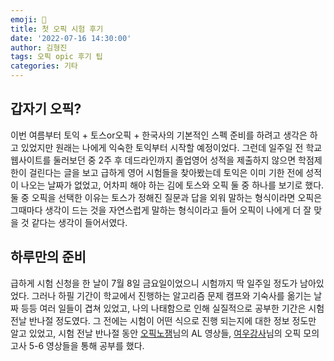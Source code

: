 ```yaml
---
emoji: 💯
title: 첫 오픽 시험 후기
date: '2022-07-16 14:30:00'
author: 김형진
tags: 오픽 opic 후기 팁
categories: 기타
---
```


## 갑자기 오픽?
이번 여름부터 토익 + 토스or오픽 + 한국사의 기본적인 스펙 준비를 하려고 생각은 하고 있었지만 원래는 나에게 익숙한 토익부터 시작할 예정이었다. 그런데 일주일 전 학교 웹사이트를 둘러보던 중 2주 후 데드라인까지 졸업영어 성적을 제출하지 않으면 학점제한이 걸린다는 글을 보고 급하게 영어 시험들을 찾아봤는데 토익은 이미 기한 전에 성적이 나오는 날짜가 없었고, 어차피 해야 하는 김에 토스와 오픽 둘 중 하나를 보기로 했다. 둘 중 오픽을 선택한 이유는 토스가 정해진 질문과 답을 외워 말하는 형식이라면 오픽은 그때마다 생각이 드는 것을 자연스럽게 말하는 형식이라고 들어 오픽이 나에게 더 잘 맞을 것 같다는 생각이 들어서였다.

## 하루만의 준비
급하게 시험 신청을 한 날이 7월 8일 금요일이었으니 시험까지 딱 일주일 정도가 남아있었다. 그러나 하필 기간이 학교에서 진행하는 알고리즘 문제 캠프와 기숙사를 옮기는 날짜 등등 여러 일들이 겹쳐 있었고, 나의 나태함으로 인해 실질적으로 공부한 기간은 시험 전날 반나절 정도였다. 그 전에는 시험이 어떤 식으로 진행 되는지에 대한 정보 정도만 알고 있었고, 시험 전날 반나절 동안 [오픽노잼](https://www.youtube.com/channel/UCw4izi2fsJzFltt3EbmokWA)님의 AL 영상들, [여우강사](https://www.youtube.com/channel/UCAvvhAd49J6pMYmqkTclQQg)님의 오픽 모의고사 5-6 영상들을 통해 공부를 했다.  

## 

```toc

```